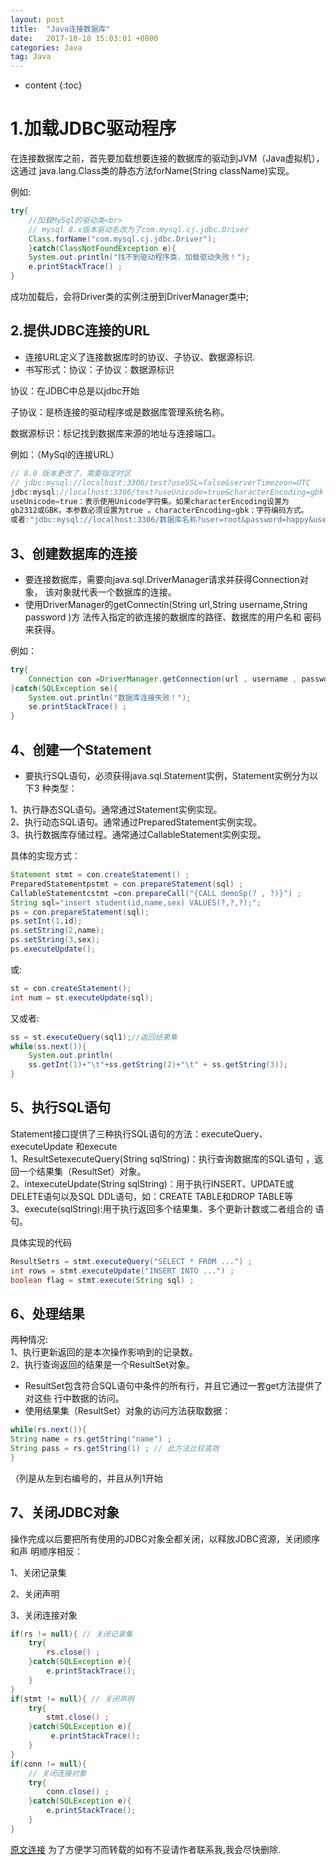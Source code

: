 ```yaml
---
layout: post
title:  "Java连接数据库"
date:   2017-10-18 15:03:01 +0800
categories: Java
tag: Java
---
```


* content
{:toc}

# 1.加载JDBC驱动程序

在连接数据库之前，首先要加载想要连接的数据库的驱动到JVM（Java虚拟机）， 这通过
java.lang.Class类的静态方法forName(String className)实现。

例如:

```java
try{
    //加载MySql的驱动类<br>
    // mysql 8.x版本驱动名改为了com.mysql.cj.jdbc.Driver
    Class.forName("com.mysql.cj.jdbc.Driver");
    }catch(ClassNotFoundException e){
    System.out.println("找不到驱动程序类，加载驱动失败！");
    e.printStackTrace() ;
}
```

成功加载后，会将Driver类的实例注册到DriverManager类中;

## 2.提供JDBC连接的URL

* 连接URL定义了连接数据库时的协议、子协议、数据源标识.
* 书写形式：协议：子协议：数据源标识

协议：在JDBC中总是以jdbc开始

子协议：是桥连接的驱动程序或是数据库管理系统名称。

数据源标识：标记找到数据库来源的地址与连接端口。

例如：（MySql的连接URL）

```java
// 8.0 版本更改了，需要指定时区
// jdbc:mysql://localhost:3306/test?useSSL=false&serverTimezeon=UTC
jdbc:mysql://localhost:3306/test?useUnicode=true&characterEncoding=gbk ;
useUnicode=true：表示使用Unicode字符集。如果characterEncoding设置为
gb2312或GBK，本参数必须设置为true 。characterEncoding=gbk：字符编码方式。
或者:"jdbc:mysql://localhost:3306/数据库名称?user=root&password=happy&useSSL=false";
```

## 3、创建数据库的连接

* 要连接数据库，需要向java.sql.DriverManager请求并获得Connection对象， 该对象就代表一个数据库的连接。
* 使用DriverManager的getConnectin(String url,String username,String password )方
    法传入指定的欲连接的数据库的路径、数据库的用户名和 密码来获得。

例如：

```java
try{
    Connection con =DriverManager.getConnection(url , username , password ) ;
}catch(SQLException se){
    System.out.println("数据库连接失败！");
    se.printStackTrace() ;
}
```

## 4、创建一个Statement

* 要执行SQL语句，必须获得java.sql.Statement实例，Statement实例分为以下3 种类型：

1、执行静态SQL语句。通常通过Statement实例实现。  
2、执行动态SQL语句。通常通过PreparedStatement实例实现。  
3、执行数据库存储过程。通常通过CallableStatement实例实现。  

具体的实现方式：

```java
Statement stmt = con.createStatement() ;
PreparedStatementpstmt = con.prepareStatement(sql) ;
CallableStatementcstmt =con.prepareCall("{CALL demoSp(? , ?)}") ;
String sql="insert student(id,name,sex) VALUES(?,?,?);";
ps = con.prepareStatement(sql);
ps.setInt(1,id);
ps.setString(2,name);
ps.setString(3,sex);
ps.executeUpdate();
```

或:

```java
st = con.createStatement();
int num = st.executeUpdate(sql);
```

又或者:

```java
ss = st.executeQuery(sql1);//返回结果集
while(ss.next()){
    System.out.println(
    ss.getInt(1)+"\t"+ss.getString(2)+"\t" + ss.getString(3));
}
```

## 5、执行SQL语句

Statement接口提供了三种执行SQL语句的方法：executeQuery、executeUpdate 和execute  
1、ResultSetexecuteQuery(String sqlString)：执行查询数据库的SQL语句 ，返回一个结果集（ResultSet）对象。  
2、intexecuteUpdate(String sqlString)：用于执行INSERT、UPDATE或
DELETE语句以及SQL DDL语句，如：CREATE TABLE和DROP TABLE等  
3、execute(sqlString):用于执行返回多个结果集、多个更新计数或二者组合的 语句。  

具体实现的代码

```java
ResultSetrs = stmt.executeQuery("SELECT * FROM ...") ;
int rows = stmt.executeUpdate("INSERT INTO ...") ;
boolean flag = stmt.execute(String sql) ;
```

## 6、处理结果

两种情况:  
1、执行更新返回的是本次操作影响到的记录数。  
2、执行查询返回的结果是一个ResultSet对象。  

* ResultSet包含符合SQL语句中条件的所有行，并且它通过一套get方法提供了对这些 行中数据的访问。
* 使用结果集（ResultSet）对象的访问方法获取数据：

```java
while(rs.next()){
String name = rs.getString("name") ;
String pass = rs.getString(1) ; // 此方法比较高效
}
```

（列是从左到右编号的，并且从列1开始

## 7、关闭JDBC对象

操作完成以后要把所有使用的JDBC对象全都关闭，以释放JDBC资源，关闭顺序和声 明顺序相反：

1、关闭记录集

2、关闭声明

3、关闭连接对象

```java
if(rs != null){ // 关闭记录集
    try{
        rs.close() ;
    }catch(SQLException e){
        e.printStackTrace();
    }
}
if(stmt != null){ // 关闭声明
    try{
        stmt.close() ;
    }catch(SQLException e){
         e.printStackTrace();
    }
}
if(conn != null){
    // 关闭连接对象
    try{
        conn.close() ;
    }catch(SQLException e){
        e.printStackTrace();
    }
}
```

[原文连接](http://blog.csdn.net/javaniuniu/article/details/52403509)
为了方便学习而转载的如有不妥请作者联系我,我会尽快删除.
